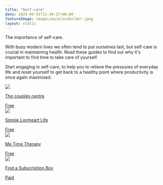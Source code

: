 ```yaml
---
title: "Self-care"
date: 2020-09-01T12:49:27+06:00
featureImage: images/ma/placeholder.jpeg
layout: static
---
```


The importance of self-care.

With busy modern lives we often tend to put ourselves last, but self-care is crucial in maintaining health. Read these guides to find out why it's important to find time to take care of yourself.

Start engaging in self-care, to help you to relieve the pressures of everyday life and reset yourself to get back to a healthy point where productivity is once again maximised.

<a class="ma-link" href="https://www.thecouplescenter.org/why-self-care-is-so-important-for-longevity-and-wellness/"><div class="ma-card ma-card-Health"><div class="ma-icon"><img src ="/images/icon-check.png"/></div><div class="ma-name"><p>The couples centre</p></div><div class="ma-paid-text"><span>Free</span></div></div></a><a class="ma-link" href="https://simplelionheartlife.com/how-to-slow-down/"><div class="ma-card ma-card-Health"><div class="ma-icon"><img src ="/images/icon-check.png"/></div><div class="ma-name"><p>Simple Lionheart Life</p></div><div class="ma-paid-text"><span>Free</span></div></div></a><a class="ma-link" href="https://www.me-time-therapy.co.uk/me-time-activities-to-try/"><div class="ma-card ma-card-Health"><div class="ma-icon"><img src ="/images/icon-check.png"/></div><div class="ma-name"><p>Me Time Therapy</p></div><div class="ma-paid-text"><span>Free</span></div></div></a><a class="ma-link" href="https://www.findasubscriptionbox.co.uk/"><div class="ma-card ma-card-Health"><div class="ma-icon"><img src ="/images/icon-pound.png"/></div><div class="ma-name"><p>Find a Subscription Box</p></div><div class="ma-paid-text"><span>Paid</span></div></div></a>  

<br/><br/>






